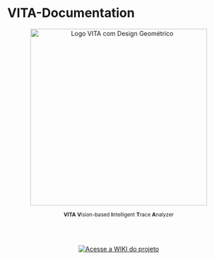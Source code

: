 # VITA-Documentation

<div align="center">
  <img src="https://github.com/LuiisMarim/VITA-Documentation/blob/main/VITA/Brand/Logo%20VITA%20com%20Design%20Geom%C3%A9trico.png" 
       alt="Logo VITA com Design Geométrico" 
       width="400" 
       height="400">
  
  <br>
  
  <sub><strong>VITA</strong> <strong>V</strong>ision-based <strong>I</strong>ntelligent <strong>T</strong>race <strong>A</strong>nalyzer</sub>
  
  <br><br>
  
  [![Acesse a WIKI do projeto](https://img.shields.io/badge/ACESSE_A_WIKI-Documentação_completa-1a2a6c?style=for-the-badge&logo=github)](https://github.com/LuiisMarim/VITA-Documentation/wiki)
</div>
